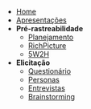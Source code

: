 - [Home](/)
- [Apresentações](artefatos/apresentacoes.md)
- **Pré-rastreabilidade**
  - [Planejamento](artefatos/planejamento.md)
  - [RichPicture](artefatos/preRastreabilidade/richPicture.md)
  - [5W2H](artefatos/preRastreabilidade/5w2h.md)
- **Elicitação**
  - [Questionário](artefatos/elicitação/questionario.md)
  - [Personas](artefatos/elicitação/personas.md)
  - [Entrevistas](artefatos/elicitação/entrevistas.md)
  - [Brainstorming](artefatos/elicitação/brainstorming.md)
